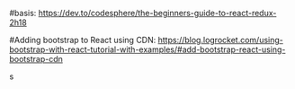 #basis:
https://dev.to/codesphere/the-beginners-guide-to-react-redux-2h18

#Adding bootstrap to React using CDN:
https://blog.logrocket.com/using-bootstrap-with-react-tutorial-with-examples/#add-bootstrap-react-using-bootstrap-cdn

s
